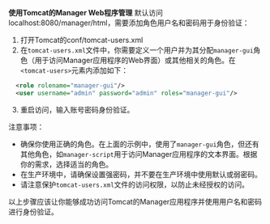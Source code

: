 **使用Tomcat的Manager Web程序管理**
默认访问localhost:8080/manager/html，需要添加角色用户名和密码用于身份验证：

1. 打开Tomcat的conf/tomcat-users.xml
2. 在`tomcat-users.xml`文件中，你需要定义一个用户并为其分配`manager-gui`角色（用于访问Manager应用程序的Web界面）或其他相关的角色。在`<tomcat-users>`元素内添加如下：

```xml
  <role rolename="manager-gui"/>
  <user username="admin" password="admin" roles="manager-gui"/>
```
3. 重启访问，输入账号密码身份验证。

注意事项：
- 确保你使用正确的角色。在上面的示例中，使用了`manager-gui`角色，但还有其他角色，如`manager-script`用于访问Manager应用程序的文本界面。根据你的需求，选择适当的角色。
- 在生产环境中，请确保设置强密码，并不要在生产环境中使用默认或弱密码。
- 请注意保护`tomcat-users.xml`文件的访问权限，以防止未经授权的访问。

以上步骤应该让你能够成功访问Tomcat的Manager应用程序并使用用户名和密码进行身份验证。